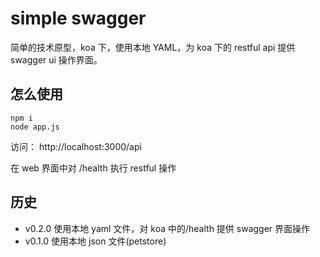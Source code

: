 # simple swagger

简单的技术原型，koa 下，使用本地 YAML，为 koa 下的 restful api 提供 swagger ui 操作界面。

## 怎么使用

```
npm i
node app.js
```

访问： http://localhost:3000/api

在 web 界面中对 /health 执行 restful 操作

## 历史

- v0.2.0 使用本地 yaml 文件，对 koa 中的/health 提供 swagger 界面操作
- v0.1.0 使用本地 json 文件(petstore)
